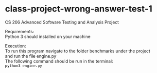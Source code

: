 # class-project-wrong-answer-test-1

CS 206 Advanced Software Testing and Analysis Project 

Requirements: <br/>
Python 3 should installed on your machine <br/>

Execution: <br/>
To run this program navigate to the folder benchmarks under the project and run the file engine.py <br/>
The following command should be run in the terminal: <br/>
```python3 engine.py```
